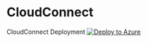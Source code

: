 # CloudConnect
CloudConnect Deployment
[![Deploy to Azure](http://azuredeploy.net/deploybutton.png)](https://azuredeploy.net/)
